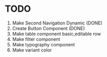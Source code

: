 # TODO

1. Make Second Navigation Dynamic (DONE)
2. Create Button Component (DONE)
3. Make table component basic,editable row
4. Make filter component
5. Make typography component
6. Make variant color
